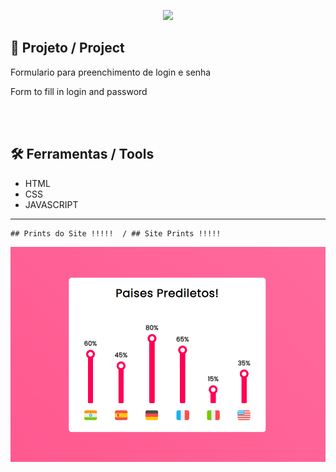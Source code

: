 <p align="center">
    <img width="300" heigtht="300" src="https://github.com/DevFernandoCruz/Pagina_Zezinho_Pedras/blob/main/Zezinho%20Pedras/images/logo%C2%B2%20preto.png"/>  
</p>

## 📕 Projeto / Project

<p>Formulario para preenchimento de login e senha </p>

<p>Form to fill in login and password</p>

<br></br>
## 🛠️ Ferramentas / Tools

- HTML
- CSS
- JAVASCRIPT
_________________


    ## Prints do Site !!!!!  / ## Site Prints !!!!!
    
</p>

<p align="center">
    <img width="600" heigtht="600" src="https://github.com/DevFernandoCruz/Barrra_de_Progresso/blob/main/Barra%20de%20progresso/Readme/mostruario.png"/>  
</p>
